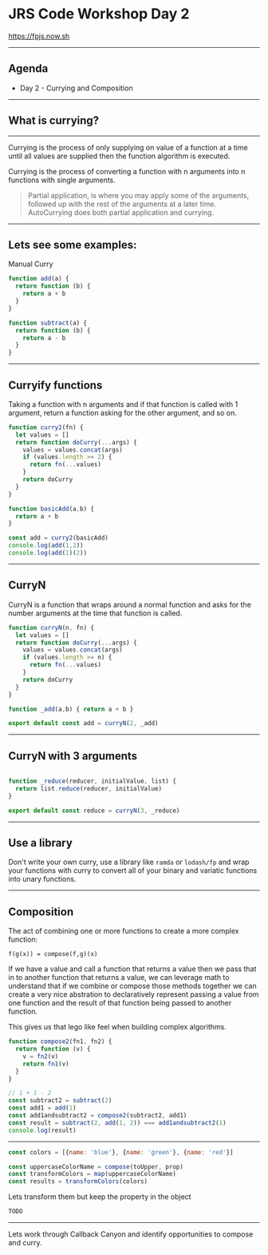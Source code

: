 # JRS Code Workshop Day 2

https://fpjs.now.sh

---

## Agenda

* Day 2 - Currying and Composition

---

## What is currying?

---

Currying is the process of only supplying on value of a function at a time until 
all values are supplied then the function algorithm is executed. 

Currying is the process of converting a function with n arguments into n functions
with single arguments.

> Partial application, is where you may apply some of the arguments, followed up
with the rest of the arguments at a later time.
> AutoCurrying does both partial application and currying.

---

## Lets see some examples:

Manual Curry

```js
function add(a) {
  return function (b) {
    return a + b
  }
}
```

```js
function subtract(a) {
  return function (b) {
    return a - b
  } 
}
```

---

## Curryify functions

Taking a function with n arguments and if that function is called with 1 argument, 
return a function asking for the other argument, and so on.

```js
function curry2(fn) {
  let values = []
  return function doCurry(...args) {
    values = values.concat(args)
    if (values.length >= 2) {
      return fn(...values)
    }
    return doCurry
  }
}

function basicAdd(a,b) {
  return a + b
}

const add = curry2(basicAdd)
console.log(add(1,2))
console.log(add(1)(2))

```

---

## CurryN

CurryN is a function that wraps around a normal function and asks for the number
arguments at the time that function is called.

```js
function curryN(n, fn) {
  let values = []
  return function doCurry(...args) {
    values = values.concat(args)
    if (values.length >= n) {
      return fn(...values)
    }
    return doCurry
  }
}

function _add(a,b) { return a + b }

export default const add = curryN(2, _add)

```

---

## CurryN with 3 arguments

```js

function _reduce(reducer, initialValue, list) {
  return list.reduce(reducer, initialValue)
}

export default const reduce = curryN(3, _reduce)
```

---

## Use a library

Don't write your own curry, use a library like `ramda` or `lodash/fp` and
wrap your functions with curry to convert all of your binary and variatic 
functions into unary functions.

---

## Composition

The act of combining one or more functions to create a more complex function:

```
f(g(x)) = compose(f,g)(x)
```

If we have a value and call a function that returns a value then we pass that in to another function that returns a value, we can leverage math to understand that if we combine or compose those methods together we can create a very nice abstration to declaratively represent passing a value from 
one function and the result of that function being passed to another function.

This gives us that lego like feel when building complex algorithms.

```js
function compose2(fn1, fn2) {
  return function (v) {
    v = fn2(v)
    return fn1(v)
  }
}

// 1 + 1 - 2
const subtract2 = subtract(2)
const add1 = add(1)
const add1andsubtract2 = compose2(subtract2, add1)
const result = subtract(2, add(1, 2)) === add1andsubtract2(1)
console.log(result)
```

---



```js
const colors = [{name: 'blue'}, {name: 'green'}, {name: 'red'}]

const uppercaseColorName = compose(toUpper, prop)
const transformColors = map(uppercaseColorName)
const results = transformColors(colors)
```

Lets transform them but keep the property in the object

```js
TODO
```

---

Lets work through Callback Canyon and identify opportunities to compose and curry.





